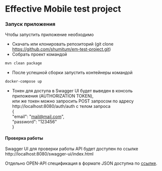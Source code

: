 # Effective Mobile test project

### Запуск приложения

Чтобы запустить приложение необходимо
* Скачать или клонировать репозиторий (git clone https://github.com/shumitum/em-test-project.git)
* Собрать проект командой
```bash
mvn clean package
```
* После успешной сборки запустить контейнеры командой
```bash
docker-compose up
```
* Токен для доступа в Swagger UI будет выведен в консоль приложения (AUTHORIZATION TOKEN), <br/> 
или же токен можно запросить POST запросом по адресу http://localhost:8080/auth/auth с телом запроса <br/>
  { <br/>
  "email": "mail@mail.com", <br/>
  "password": "123456" <br/>
  } <br/>

####  Проверка работы
Swagger UI для проверки работы API будет доступен по ссылке http://localhost:8080/swagger-ui/index.html

 Отдельно OPEN-API спецификация в формате JSON доступна по [ссылке](https://github.com/shumitum/em-test-project/tree/main/docs).